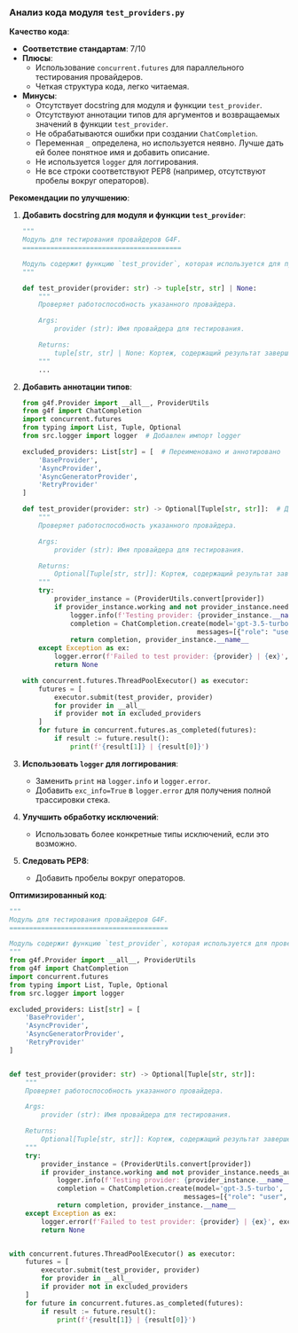 ### Анализ кода модуля `test_providers.py`

**Качество кода**:
- **Соответствие стандартам**: 7/10
- **Плюсы**:
    - Использование `concurrent.futures` для параллельного тестирования провайдеров.
    - Четкая структура кода, легко читаемая.
- **Минусы**:
    - Отсутствует docstring для модуля и функции `test_provider`.
    - Отсутствуют аннотации типов для аргументов и возвращаемых значений в функции `test_provider`.
    - Не обрабатываются ошибки при создании `ChatCompletion`.
    - Переменная `_` определена, но используется неявно. Лучше дать ей более понятное имя и добавить описание.
    - Не используется `logger` для логгирования.
    - Не все строки соответствуют PEP8 (например, отсутствуют пробелы вокруг операторов).

**Рекомендации по улучшению**:

1. **Добавить docstring для модуля и функции `test_provider`**:

   ```python
   """
   Модуль для тестирования провайдеров G4F.
   ========================================

   Модуль содержит функцию `test_provider`, которая используется для проверки работоспособности различных провайдеров.
   """

   def test_provider(provider: str) -> tuple[str, str] | None:
       """
       Проверяет работоспособность указанного провайдера.

       Args:
           provider (str): Имя провайдера для тестирования.

       Returns:
           tuple[str, str] | None: Кортеж, содержащий результат завершения и имя провайдера, или `None` в случае ошибки.
       """
       ...
   ```

2. **Добавить аннотации типов**:

   ```python
   from g4f.Provider import __all__, ProviderUtils
   from g4f import ChatCompletion
   import concurrent.futures
   from typing import List, Tuple, Optional
   from src.logger import logger  # Добавлен импорт logger
   
   excluded_providers: List[str] = [  # Переименовано и аннотировано
       'BaseProvider',
       'AsyncProvider',
       'AsyncGeneratorProvider',
       'RetryProvider'
   ]
   
   def test_provider(provider: str) -> Optional[Tuple[str, str]]:  # Добавлены аннотации типов
       """
       Проверяет работоспособность указанного провайдера.
   
       Args:
           provider (str): Имя провайдера для тестирования.
   
       Returns:
           Optional[Tuple[str, str]]: Кортеж, содержащий результат завершения и имя провайдера, или `None` в случае ошибки.
       """
       try:
           provider_instance = (ProviderUtils.convert[provider])
           if provider_instance.working and not provider_instance.needs_auth:
               logger.info(f'Testing provider: {provider_instance.__name__}')  # Использован logger
               completion = ChatCompletion.create(model='gpt-3.5-turbo',
                                               messages=[{"role": "user", "content": "hello"}], provider=provider_instance)
               return completion, provider_instance.__name__
       except Exception as ex:
           logger.error(f'Failed to test provider: {provider} | {ex}', exc_info=True)  # Использован logger
           return None
   
   with concurrent.futures.ThreadPoolExecutor() as executor:
       futures = [
           executor.submit(test_provider, provider)
           for provider in __all__
           if provider not in excluded_providers
       ]
       for future in concurrent.futures.as_completed(futures):
           if result := future.result():
               print(f'{result[1]} | {result[0]}')
   ```

3. **Использовать `logger` для логгирования**:
   - Заменить `print` на `logger.info` и `logger.error`.
   - Добавить `exc_info=True` в `logger.error` для получения полной трассировки стека.

4. **Улучшить обработку исключений**:
   - Использовать более конкретные типы исключений, если это возможно.

5. **Следовать PEP8**:
   - Добавить пробелы вокруг операторов.

**Оптимизированный код**:

```python
"""
Модуль для тестирования провайдеров G4F.
========================================

Модуль содержит функцию `test_provider`, которая используется для проверки работоспособности различных провайдеров.
"""
from g4f.Provider import __all__, ProviderUtils
from g4f import ChatCompletion
import concurrent.futures
from typing import List, Tuple, Optional
from src.logger import logger

excluded_providers: List[str] = [
    'BaseProvider',
    'AsyncProvider',
    'AsyncGeneratorProvider',
    'RetryProvider'
]


def test_provider(provider: str) -> Optional[Tuple[str, str]]:
    """
    Проверяет работоспособность указанного провайдера.

    Args:
        provider (str): Имя провайдера для тестирования.

    Returns:
        Optional[Tuple[str, str]]: Кортеж, содержащий результат завершения и имя провайдера, или `None` в случае ошибки.
    """
    try:
        provider_instance = (ProviderUtils.convert[provider])
        if provider_instance.working and not provider_instance.needs_auth:
            logger.info(f'Testing provider: {provider_instance.__name__}')
            completion = ChatCompletion.create(model='gpt-3.5-turbo',
                                            messages=[{"role": "user", "content": "hello"}], provider=provider_instance)
            return completion, provider_instance.__name__
    except Exception as ex:
        logger.error(f'Failed to test provider: {provider} | {ex}', exc_info=True)
        return None


with concurrent.futures.ThreadPoolExecutor() as executor:
    futures = [
        executor.submit(test_provider, provider)
        for provider in __all__
        if provider not in excluded_providers
    ]
    for future in concurrent.futures.as_completed(futures):
        if result := future.result():
            print(f'{result[1]} | {result[0]}')